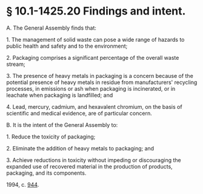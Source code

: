 # § 10.1-1425.20 Findings and intent.

<p>A. The General Assembly finds that:</p><p>1. The management of solid waste can pose a wide range of hazards to public health and safety and to the environment;</p><p>2. Packaging comprises a significant percentage of the overall waste stream;</p><p>3. The presence of heavy metals in packaging is a concern because of the potential presence of heavy metals in residue from manufacturers' recycling processes, in emissions or ash when packaging is incinerated, or in leachate when packaging is landfilled; and</p><p>4. Lead, mercury, cadmium, and hexavalent chromium, on the basis of scientific and medical evidence, are of particular concern.</p><p>B. It is the intent of the General Assembly to:</p><p>1. Reduce the toxicity of packaging;</p><p>2. Eliminate the addition of heavy metals to packaging; and</p><p>3. Achieve reductions in toxicity without impeding or discouraging the expanded use of recovered material in the production of products, packaging, and its components.</p><p>1994, c. <a href='http://lis.virginia.gov/cgi-bin/legp604.exe?941+ful+CHAP0944'>944</a>.</p>